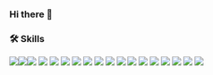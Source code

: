 ### Hi there 👋

### 🛠️ Skills

<img src="https://img.shields.io/badge/IntelliJ_IDEA-000000?style=flat&logo=intellij-idea&logoColor=white"><img src="https://img.shields.io/badge/GitHub-FFCCCC?style=flat&logo=GitHub&logoColor=white"><img src="https://img.shields.io/badge/Google_Drive-CC6699?style=flat&logo=google-drive&logoColor=white">
<img src="https://img.shields.io/badge/Java-007396?style=flat&logo=OpenJDK&logoColor=white">
<img src="https://img.shields.io/badge/Spring Boot-6DB33F?style=flat&logo=Spring Boot&logoColor=white">
<img src="https://img.shields.io/badge/JavaScript-F7DF1E?style=flat&logo=Javascript&logoColor=white">
<img src="https://img.shields.io/badge/HTML5-E34F26?style=flat-square&logo=html5&logoColor=white"/>
<img src="https://img.shields.io/badge/CSS-1572B6?style=flat&logo=css3&logoColor=white">
<img src="https://img.shields.io/badge/JSP-CC6699?style=flat&logo=Jsp&logoColor=white">
<img src="https://img.shields.io/badge/jQuery-CC6666?style=flat&logo=jQuery&logoColor=white">
<img src="https://img.shields.io/badge/MySQL-4479A1?style=flat&logo=MySQL&logoColor=white">
<img src="https://img.shields.io/badge/MyBatis-660033?style=flat&logo=MyBatis&logoColor=white">
<img src="https://img.shields.io/badge/Slack-4A154B?style=flat&logo=Slack&logoColor=white">
<img src="https://img.shields.io/badge/Notion-FFFF99?style=flat&logo=Notion&logoColor=white">
<img src="https://img.shields.io/badge/Discord-CC9966?style=flat&logo=discord&logoColor=white">
<img src="https://img.shields.io/badge/AWS-FF3333?style=flat&logo=Amazon&logoColor=white"> 
<img src="https://img.shields.io/badge/Apache_Tomcat-CC6699?style=flat&logo=Apache-Tomcat&logoColor=white"> 
<img src="https://img.shields.io/badge/Figma-F24E1E?style=flat&logo=figma&logoColor=white">



<!--
**juhyemi/juhyemi** is a ✨ _special_ ✨ repository because its `README.md` (this file) appears on your GitHub profile.

Here are some ideas to get you started:

- 🔭 I’m currently working on ...
- 🌱 I’m currently learning ...
- 👯 I’m looking to collaborate on ...
- 🤔 I’m looking for help with ...
- 💬 Ask me about ...
- 📫 How to reach me: ...
- 😄 Pronouns: ...
- ⚡ Fun fact: ...
-->　　　　　　　　　　　  　　　　　　　　　　　  　　　
